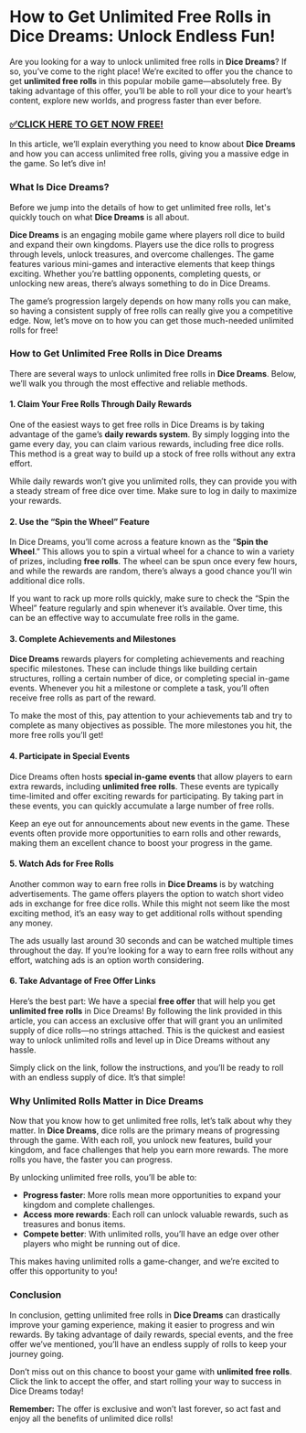 # How to Get Unlimited Free Rolls in Dice Dreams: Unlock Endless Fun!

Are you looking for a way to unlock unlimited free rolls in **Dice Dreams**? If so, you’ve come to the right place! We’re excited to offer you the chance to get **unlimited free rolls** in this popular mobile game—absolutely free. By taking advantage of this offer, you’ll be able to roll your dice to your heart’s content, explore new worlds, and progress faster than ever before.

### [✅CLICK HERE TO GET NOW FREE!](https://freeforyou.xyz/dice/dreams/)

In this article, we’ll explain everything you need to know about **Dice Dreams** and how you can access unlimited free rolls, giving you a massive edge in the game. So let’s dive in!

### What Is Dice Dreams?

Before we jump into the details of how to get unlimited free rolls, let's quickly touch on what **Dice Dreams** is all about.

**Dice Dreams** is an engaging mobile game where players roll dice to build and expand their own kingdoms. Players use the dice rolls to progress through levels, unlock treasures, and overcome challenges. The game features various mini-games and interactive elements that keep things exciting. Whether you’re battling opponents, completing quests, or unlocking new areas, there’s always something to do in Dice Dreams.

The game’s progression largely depends on how many rolls you can make, so having a consistent supply of free rolls can really give you a competitive edge. Now, let’s move on to how you can get those much-needed unlimited rolls for free!

### How to Get Unlimited Free Rolls in Dice Dreams

There are several ways to unlock unlimited free rolls in **Dice Dreams**. Below, we’ll walk you through the most effective and reliable methods.

#### 1. **Claim Your Free Rolls Through Daily Rewards**

One of the easiest ways to get free rolls in Dice Dreams is by taking advantage of the game’s **daily rewards system**. By simply logging into the game every day, you can claim various rewards, including free dice rolls. This method is a great way to build up a stock of free rolls without any extra effort.

While daily rewards won’t give you unlimited rolls, they can provide you with a steady stream of free dice over time. Make sure to log in daily to maximize your rewards.

#### 2. **Use the “Spin the Wheel” Feature**

In Dice Dreams, you’ll come across a feature known as the “**Spin the Wheel**.” This allows you to spin a virtual wheel for a chance to win a variety of prizes, including **free rolls**. The wheel can be spun once every few hours, and while the rewards are random, there’s always a good chance you’ll win additional dice rolls.

If you want to rack up more rolls quickly, make sure to check the “Spin the Wheel” feature regularly and spin whenever it’s available. Over time, this can be an effective way to accumulate free rolls in the game.

#### 3. **Complete Achievements and Milestones**

**Dice Dreams** rewards players for completing achievements and reaching specific milestones. These can include things like building certain structures, rolling a certain number of dice, or completing special in-game events. Whenever you hit a milestone or complete a task, you’ll often receive free rolls as part of the reward.

To make the most of this, pay attention to your achievements tab and try to complete as many objectives as possible. The more milestones you hit, the more free rolls you’ll get!

#### 4. **Participate in Special Events**

Dice Dreams often hosts **special in-game events** that allow players to earn extra rewards, including **unlimited free rolls**. These events are typically time-limited and offer exciting rewards for participating. By taking part in these events, you can quickly accumulate a large number of free rolls.

Keep an eye out for announcements about new events in the game. These events often provide more opportunities to earn rolls and other rewards, making them an excellent chance to boost your progress in the game.

#### 5. **Watch Ads for Free Rolls**

Another common way to earn free rolls in **Dice Dreams** is by watching advertisements. The game offers players the option to watch short video ads in exchange for free dice rolls. While this might not seem like the most exciting method, it’s an easy way to get additional rolls without spending any money.

The ads usually last around 30 seconds and can be watched multiple times throughout the day. If you’re looking for a way to earn free rolls without any effort, watching ads is an option worth considering.

#### 6. **Take Advantage of Free Offer Links**

Here’s the best part: We have a special **free offer** that will help you get **unlimited free rolls** in Dice Dreams! By following the link provided in this article, you can access an exclusive offer that will grant you an unlimited supply of dice rolls—no strings attached. This is the quickest and easiest way to unlock unlimited rolls and level up in Dice Dreams without any hassle.

Simply click on the link, follow the instructions, and you’ll be ready to roll with an endless supply of dice. It’s that simple!

### Why Unlimited Rolls Matter in Dice Dreams

Now that you know how to get unlimited free rolls, let’s talk about why they matter. In **Dice Dreams**, dice rolls are the primary means of progressing through the game. With each roll, you unlock new features, build your kingdom, and face challenges that help you earn more rewards. The more rolls you have, the faster you can progress.

By unlocking unlimited free rolls, you’ll be able to:

- **Progress faster**: More rolls mean more opportunities to expand your kingdom and complete challenges.
- **Access more rewards**: Each roll can unlock valuable rewards, such as treasures and bonus items.
- **Compete better**: With unlimited rolls, you’ll have an edge over other players who might be running out of dice.

This makes having unlimited rolls a game-changer, and we’re excited to offer this opportunity to you!

### Conclusion

In conclusion, getting unlimited free rolls in **Dice Dreams** can drastically improve your gaming experience, making it easier to progress and win rewards. By taking advantage of daily rewards, special events, and the free offer we’ve mentioned, you’ll have an endless supply of rolls to keep your journey going.

Don’t miss out on this chance to boost your game with **unlimited free rolls**. Click the link to accept the offer, and start rolling your way to success in Dice Dreams today!

**Remember:** The offer is exclusive and won’t last forever, so act fast and enjoy all the benefits of unlimited dice rolls!
